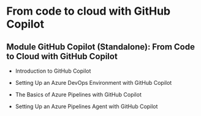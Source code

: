 # From code to cloud with GitHub Copilot

## Module GitHub Copilot (Standalone): From Code to Cloud with GitHub Copilot

- Introduction to GitHub Copilot
  
- Setting Up an Azure DevOps Environment with GitHub Copilot
- The Basics of Azure Pipelines with GitHub Copilot
- Setting Up an Azure Pipelines Agent with GitHub Copilot